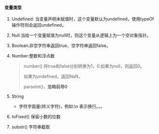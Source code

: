 #### 变量类型

1. Undefined: 当变量声明未赋值时，这个变量默认为undefined，使用typeOf操作符则会返回undefined。

2. Null:当给一个变量赋值为null时，则这个变量从逻辑上为一个空对象指针。

3. Boolean:非空字符串返回true、空字符串返回false。

4. Number:整数和浮点数

   > number()  将true和false分别转换为1，0.如果为null，则返回0。
   >
   > 如果为undefined，返回NaN，
   >
   > parseInt()，**忽略前导0**

5. String

   - 字符字面量(转义字符)，例如:\n 表示换行。。。
   
6. toFixed() 保留小数的位数

7. substr() 字符串截取

   

    

